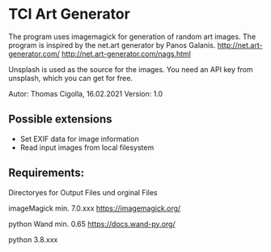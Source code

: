 # TCI Art Generator

The program uses imagemagick for generation of random art images.
The program is inspired by the net.art generator by Panos Galanis.
http://net.art-generator.com/
http://net.art-generator.com/nags.html

Unsplash is used as the source for the images. 
You need an API key from unsplash, which you can get for free.

Autor: Thomas Cigolla, 16.02.2021
Version: 1.0

## Possible extensions

- Set EXIF data for image information
- Read input images from local filesystem

## Requirements: 

Directoryes for Output Files und orginal Files

imageMagick min. 7.0.xxx
https://imagemagick.org/

python Wand min. 0.65 
https://docs.wand-py.org/

python 3.8.xxx
